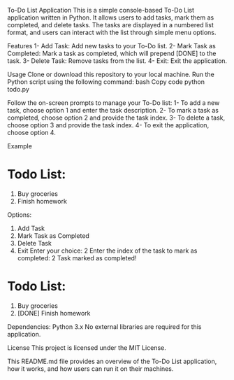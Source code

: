 To-Do List Application
This is a simple console-based To-Do List application written in Python. It allows users to add tasks, mark them as completed, and delete tasks. The tasks are displayed in a numbered list format, and users can interact with the list through simple menu options.

Features
1- Add Task: Add new tasks to your To-Do list.
2- Mark Task as Completed: Mark a task as completed, which will prepend [DONE] to the task.
3- Delete Task: Remove tasks from the list.
4- Exit: Exit the application.


Usage
Clone or download this repository to your local machine.
Run the Python script using the following command:
bash
Copy code
python todo.py

Follow the on-screen prompts to manage your To-Do list:
1- To add a new task, choose option 1 and enter the task description.
2- To mark a task as completed, choose option 2 and provide the task index.
3- To delete a task, choose option 3 and provide the task index.
4- To exit the application, choose option 4.

Example

Todo List:
==========
1. Buy groceries
2. Finish homework

Options:
1. Add Task
2. Mark Task as Completed
3. Delete Task
4. Exit
Enter your choice: 2
Enter the index of the task to mark as completed: 2
Task marked as completed!

Todo List:
==========
1. Buy groceries
2. [DONE] Finish homework
   
Dependencies:
Python 3.x
No external libraries are required for this application.

License
This project is licensed under the MIT License.

This README.md file provides an overview of the To-Do List application, how it works, and how users can run it on their machines.
